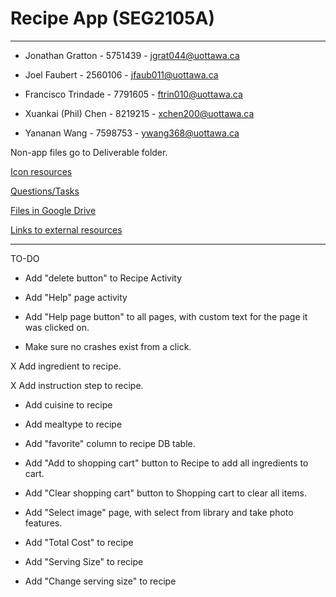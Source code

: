 # Recipe App (SEG2105A)

-----
- Jonathan Gratton - 5751439 - jgrat044@uottawa.ca

- Joel Faubert - 2560106 - jfaub011@uottawa.ca

- Francisco Trindade - 7791605 - ftrin010@uottawa.ca

- Xuankai (Phil) Chen - 8219215 - xchen200@uottawa.ca

- Yananan Wang - 7598753 - ywang368@uottawa.ca

Non-app files go to Deliverable folder.

[Icon resources](https://material.io/icons/)

[Questions/Tasks](https://docs.google.com/a/uottawa.ca/document/d/1n7G0ezZN-zZ6YDHtu0oTuk_m5hXznxqeI3v8b2geQOI/edit?usp=sharing)

[Files in Google Drive](https://drive.google.com/drive/folders/0B5GHy9NkQvC9UVZTcWJ5ck1scWM?usp=sharing)

[Links to external resources](https://docs.google.com/a/uottawa.ca/document/d/1G-dW5NNh9_1FJ63BDsbiVdTuJWOVhfTyIjl6F7u1LRA/edit?usp=sharing)

-----
TO-DO

- Add "delete button" to Recipe Activity

- Add "Help" page activity

- Add "Help page button" to all pages, with custom text for the page it was clicked on.

- Make sure no crashes exist from a click.

X Add ingredient to recipe.

X Add instruction step to recipe.

- Add cuisine to recipe

- Add mealtype to recipe

- Add "favorite" column to recipe DB table.

- Add "Add to shopping cart" button to Recipe to add all ingredients to cart.

- Add "Clear shopping cart" button to Shopping cart to clear all items.

- Add "Select image" page, with select from library and take photo features.

- Add "Total Cost" to recipe

- Add "Serving Size" to recipe

- Add "Change serving size" to recipe

